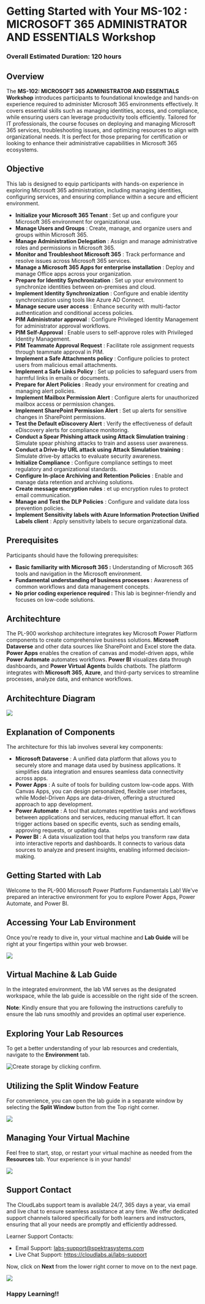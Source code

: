 # Getting Started with Your MS-102 : MICROSOFT 365 ADMINISTRATOR AND ESSENTIALS Workshop

### Overall Estimated Duration: 120 hours

## Overview

The **MS-102: MICROSOFT 365 ADMINISTRATOR AND ESSENTIALS Workshop** introduces participants to foundational knowledge and hands-on experience required to administer Microsoft 365 environments effectively. It covers essential skills such as managing identities, access, and compliance, while ensuring users can leverage productivity tools efficiently. Tailored for IT professionals, the course focuses on deploying and managing Microsoft 365 services, troubleshooting issues, and optimizing resources to align with organizational needs. It is perfect for those preparing for certification or looking to enhance their administrative capabilities in Microsoft 365 ecosystems.

## Objective

This lab is designed to equip participants with hands-on experience in exploring Microsoft 365 administration, including managing identities, configuring services, and ensuring compliance within a secure and efficient environment.

-   **Initialize your Microsoft 365 Tenant** : Set up and configure your Microsoft 365 environment for organizational use. 
-   **Manage Users and Groups** : Create, manage, and organize users and groups within Microsoft 365.
-   **Manage Administration Delegation** : Assign and manage administrative roles and permissions in Microsoft 365.
-   **Monitor and Troubleshoot Microsoft 365** : Track performance and resolve issues across Microsoft 365 services.
-   **Manage a Microsoft 365 Apps for enterprise installation** : Deploy and manage Office apps across your organization.
-   **Prepare for Identity Synchronization** : Set up your environment to synchronize identities between on-premises and cloud.
-   **Implement Identity Synchronization** : Configure and enable identity synchronization using tools like Azure AD Connect.
- **Manage secure user access** : Enhance security with multi-factor authentication and conditional access policies.
- **PIM Administrator approval** : Configure Privileged Identity Management for administrator approval workflows.
- **PIM Self-Approval** : Enable users to self-approve roles with Privileged Identity Management.
- **PIM Teammate Approval Request** : Facilitate role assignment requests through teammate approval in PIM.
- **Implement a Safe Attachments policy** : Configure policies to protect users from malicious email attachments.
- **Implement a Safe Links Policy** : Set up policies to safeguard users from harmful links in emails or documents.
- **Prepare for Alert Policies** : Ready your environment for creating and managing alert policies.
- **Implement Mailbox Permission Alert** : Configure alerts for unauthorized mailbox access or permission changes.
- **Implement SharePoint Permission Alert** : Set up alerts for sensitive changes in SharePoint permissions.
- **Test the Default eDiscovery Alert** : Verify the effectiveness of default eDiscovery alerts for compliance monitoring.
- **Conduct a Spear Phishing attack using Attack Simulation training** : Simulate spear phishing attacks to train and assess user awareness.
- **Conduct a Drive-by URL attack using Attack Simulation training** : Simulate drive-by attacks to evaluate security awareness.
- **Initialize Compliance** : Configure compliance settings to meet regulatory and organizational standards.
- **Configure In-place Archiving and Retention Policies** : Enable and manage data retention and archiving solutions.
- **Create message encryption rules** : et up encryption rules to protect email communication.
- **Manage and Test the DLP Policies** : Configure and validate data loss prevention policies.
- **Implement Sensitivity labels with Azure Information Protection Unified Labels client** : Apply sensitivity labels to secure organizational data.
  
## Prerequisites

Participants should have the following prerequisites:

-   **Basic familiarity with Microsoft 365 :** Understanding of Microsoft 365 tools and navigation in the Microsoft environment.
-   **Fundamental understanding of business processes :** Awareness of common workflows and data management concepts.
-   **No prior coding experience required :**  This lab is beginner-friendly and focuses on low-code solutions.

## Architechture

The PL-900 workshop architecture integrates key Microsoft Power Platform components to create comprehensive business solutions. **Microsoft Dataverse** and other data sources like SharePoint and Excel store the data. **Power Apps** enables the creation of canvas and model-driven apps, while **Power Automate** automates workflows. **Power BI** visualizes data through dashboards, and **Power Virtual Agents** builds chatbots. The platform integrates with **Microsoft 365**, **Azure**, and third-party services to streamline processes, analyze data, and enhance workflows.

## Architechture Diagram

![](media/finalarch.png)

## Explanation of Components

The architecture for this lab involves several key components:

-   **Microsoft Dataverse** : A unified data platform that allows you to securely store and manage data used by business applications. It simplifies data integration and ensures seamless data connectivity across apps.
-   **Power Apps** : A suite of tools for building custom low-code apps. With Canvas Apps, you can design personalized, flexible user interfaces, while Model-Driven Apps are data-driven, offering a structured approach to app development.
-   **Power Automate** : A tool that automates repetitive tasks and workflows between applications and services, reducing manual effort. It can trigger actions based on specific events, such as sending emails, approving requests, or updating data.
-   **Power BI** : A data visualization tool that helps you transform raw data into interactive reports and dashboards. It connects to various data sources to analyze and present insights, enabling informed decision-making.
  
## Getting Started with Lab

Welcome to the PL-900 Microsoft Power Platform Fundamentals Lab! We've prepared an interactive environment for you to explore Power Apps, Power Automate, and Power BI. 

## Accessing Your Lab Environment
 
Once you're ready to dive in, your virtual machine and **Lab Guide** will be right at your fingertips within your web browser.

   ![](./media/i3.jpg)  

## Virtual Machine & Lab Guide

In the integrated environment, the lab VM serves as the designated workspace, while the lab guide is accessible on the right side of the screen.

**Note**: Kindly ensure that you are following the instructions carefully to ensure the lab runs smoothly and provides an optimal user experience.
 
## Exploring Your Lab Resources
 
To get a better understanding of your lab resources and credentials, navigate to the **Environment** tab.

   ![Create storage by clicking confirm.](./media/i4.jpg)
 
## Utilizing the Split Window Feature
 
For convenience, you can open the lab guide in a separate window by selecting the **Split Window** button from the Top right corner.
 
   ![](./media/i5.jpg)
 
## Managing Your Virtual Machine
 
Feel free to start, stop, or restart your virtual machine as needed from the **Resources** tab. Your experience is in your hands!
 
  ![](./media/i7.jpg)


## Support Contact
 
The CloudLabs support team is available 24/7, 365 days a year, via email and live chat to ensure seamless assistance at any time. We offer dedicated support channels tailored specifically for both learners and instructors, ensuring that all your needs are promptly and efficiently addressed.

Learner Support Contacts:
- Email Support: labs-support@spektrasystems.com
- Live Chat Support: https://cloudlabs.ai/labs-support

Now, click on **Next** from the lower right corner to move on to the next page.

![](./media/i8.jpg)

### Happy Learning!!